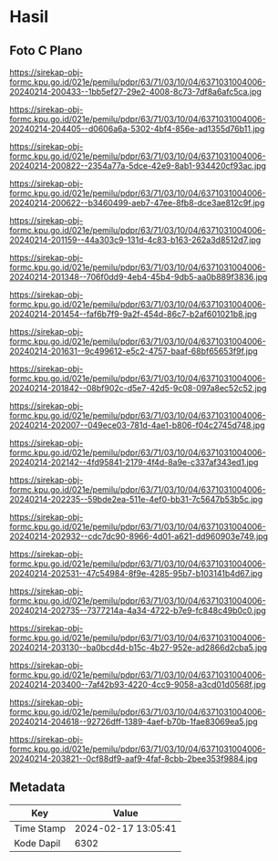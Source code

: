 # Hasil

## Foto C Plano

https://sirekap-obj-formc.kpu.go.id/021e/pemilu/pdpr/63/71/03/10/04/6371031004006-20240214-200433--1bb5ef27-29e2-4008-8c73-7df8a6afc5ca.jpg

https://sirekap-obj-formc.kpu.go.id/021e/pemilu/pdpr/63/71/03/10/04/6371031004006-20240214-204405--d0606a6a-5302-4bf4-856e-ad1355d76b11.jpg

https://sirekap-obj-formc.kpu.go.id/021e/pemilu/pdpr/63/71/03/10/04/6371031004006-20240214-200822--2354a77a-5dce-42e9-8ab1-934420cf93ac.jpg

https://sirekap-obj-formc.kpu.go.id/021e/pemilu/pdpr/63/71/03/10/04/6371031004006-20240214-200622--b3460499-aeb7-47ee-8fb8-dce3ae812c9f.jpg

https://sirekap-obj-formc.kpu.go.id/021e/pemilu/pdpr/63/71/03/10/04/6371031004006-20240214-201159--44a303c9-131d-4c83-b163-262a3d8512d7.jpg

https://sirekap-obj-formc.kpu.go.id/021e/pemilu/pdpr/63/71/03/10/04/6371031004006-20240214-201348--706f0dd9-4eb4-45b4-9db5-aa0b889f3836.jpg

https://sirekap-obj-formc.kpu.go.id/021e/pemilu/pdpr/63/71/03/10/04/6371031004006-20240214-201454--faf6b7f9-9a2f-454d-86c7-b2af601021b8.jpg

https://sirekap-obj-formc.kpu.go.id/021e/pemilu/pdpr/63/71/03/10/04/6371031004006-20240214-201631--9c499612-e5c2-4757-baaf-68bf65653f9f.jpg

https://sirekap-obj-formc.kpu.go.id/021e/pemilu/pdpr/63/71/03/10/04/6371031004006-20240214-201842--08bf902c-d5e7-42d5-9c08-097a8ec52c52.jpg

https://sirekap-obj-formc.kpu.go.id/021e/pemilu/pdpr/63/71/03/10/04/6371031004006-20240214-202007--049ece03-781d-4ae1-b806-f04c2745d748.jpg

https://sirekap-obj-formc.kpu.go.id/021e/pemilu/pdpr/63/71/03/10/04/6371031004006-20240214-202142--4fd95841-2179-4f4d-8a9e-c337af343ed1.jpg

https://sirekap-obj-formc.kpu.go.id/021e/pemilu/pdpr/63/71/03/10/04/6371031004006-20240214-202235--59bde2ea-511e-4ef0-bb31-7c5647b53b5c.jpg

https://sirekap-obj-formc.kpu.go.id/021e/pemilu/pdpr/63/71/03/10/04/6371031004006-20240214-202932--cdc7dc90-8966-4d01-a621-dd960903e749.jpg

https://sirekap-obj-formc.kpu.go.id/021e/pemilu/pdpr/63/71/03/10/04/6371031004006-20240214-202531--47c54984-8f9e-4285-95b7-b103141b4d67.jpg

https://sirekap-obj-formc.kpu.go.id/021e/pemilu/pdpr/63/71/03/10/04/6371031004006-20240214-202735--7377214a-4a34-4722-b7e9-fc848c49b0c0.jpg

https://sirekap-obj-formc.kpu.go.id/021e/pemilu/pdpr/63/71/03/10/04/6371031004006-20240214-203130--ba0bcd4d-b15c-4b27-952e-ad2866d2cba5.jpg

https://sirekap-obj-formc.kpu.go.id/021e/pemilu/pdpr/63/71/03/10/04/6371031004006-20240214-203400--7af42b93-4220-4cc9-9058-a3cd01d0568f.jpg

https://sirekap-obj-formc.kpu.go.id/021e/pemilu/pdpr/63/71/03/10/04/6371031004006-20240214-204618--92726dff-1389-4aef-b70b-1fae83069ea5.jpg

https://sirekap-obj-formc.kpu.go.id/021e/pemilu/pdpr/63/71/03/10/04/6371031004006-20240214-203821--0cf88df9-aaf9-4faf-8cbb-2bee353f9884.jpg


## Metadata

| Key        | Value               |
| ---------- | ------------------- |
| Time Stamp | 2024-02-17 13:05:41 |
| Kode Dapil | 6302                |



